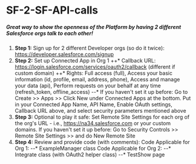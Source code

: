 # SF-2-SF-API-calls
##### Great way to show the openness of the Platform by having 2 different Salesforce orgs talk to each other!

1. **Step 1:** Sign up for 2 different Developer orgs (so do it twice): https://developer.salesforce.com/signup
2. **Step 2:** Set up Connected App in Org 1
++* Callback URL: https://login.salesforce.com/services/oauth2/callback (different if custom domain)
++* Rights: Full access (full), Access your basic information (id, profile, email, address, phone), Access and manage your data (api), Perform requests on your behalf at any time (refresh_token, offline_access)
--* If you haven't set it up before: Go to Create >> Apps >> Click New under Connected Apps at the bottom. Put in your Connected App Name, API Name, Enable OAuth settings, Callback URL above, and select security parameters mentioned above 
3. **Step 3:** Optional to play it safe: Set Remote Site Settings for each org of the org's URL - i.e., https://na34.salesforce.com	or your custom domains. If you haven't set it up before: Go to Security Controls >> Remote Site Settings >> and do New Remote Site
4. **Step 4:** Review and provide code (with comments):
Code Applicable for Org 1:
--* ExampleManager class
Code Applicable for Org 2: 
--* Integrate class (with OAuth2 helper class)
--* TestShow page
